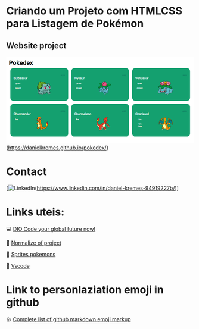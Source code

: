 # Criando um Projeto com HTMLCSS para Listagem de Pokémon

## Website project
![Alt text](preview.png)(https://danielkremes.github.io/pokedex/)

# Contact
[![LinkedIn](https://img.shields.io/badge/LinkedIn-%230077B5.svg?logo=linkedin&logoColor=white)(https://www.linkedin.com/in/daniel-kremes-94919227b/)]

# Links uteis:
💻 [DIO Code your global future now!](https://www.dio.me/)

🔗 [Normalize of project](https://cdnjs.com/libraries/normalize)

🔗 [Sprites pokemons](https://github.com/sashafirsov/pokeapi-sprites/tree/master)

🔗 [Vscode](https://code.visualstudio.com/)

# Link to personlaziation emoji in github
👍 [Complete list of github markdown emoji markup](https://gist.github.com/rxaviers/7360908)
